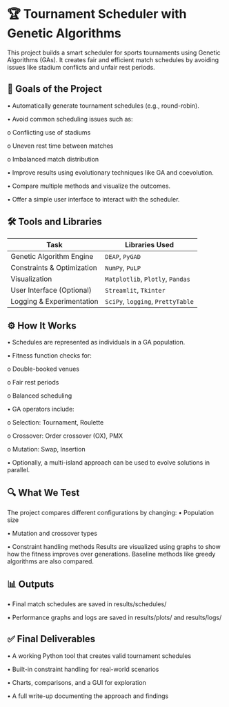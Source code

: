 # 🏆 Tournament Scheduler with Genetic Algorithms
This project builds a smart scheduler for sports tournaments using Genetic Algorithms (GAs). It creates fair and efficient match schedules by avoiding issues like stadium conflicts and unfair rest periods.

## 🎯 Goals of the Project
•	Automatically generate tournament schedules (e.g., round-robin).

•	Avoid common scheduling issues such as:

   o	Conflicting use of stadiums
   
   o	Uneven rest time between matches
   
   o	Imbalanced match distribution

•	Improve results using evolutionary techniques like GA and coevolution.

•	Compare multiple methods and visualize the outcomes.

•	Offer a simple user interface to interact with the scheduler.


## 🛠️ Tools and Libraries
| Task                       | Libraries Used                    |
| -------------------------- | --------------------------------- |
| Genetic Algorithm Engine   | `DEAP`, `PyGAD`                   |
| Constraints & Optimization | `NumPy`, `PuLP`                   |
| Visualization              | `Matplotlib`, `Plotly`, `Pandas`  |
| User Interface (Optional)  | `Streamlit`, `Tkinter`            |
| Logging & Experimentation  | `SciPy`, `logging`, `PrettyTable` |

## ⚙️ How It Works
•	Schedules are represented as individuals in a GA population.

•	Fitness function checks for:

   o	Double-booked venues
   
   o	Fair rest periods
   
   o	Balanced scheduling

•	GA operators include:

   o	Selection: Tournament, Roulette
   
   o	Crossover: Order crossover (OX), PMX
   
   o	Mutation: Swap, Insertion

•	Optionally, a multi-island approach can be used to evolve solutions in parallel.


## 🔍 What We Test
The project compares different configurations by changing:
•	Population size

•	Mutation and crossover types

•	Constraint handling methods
Results are visualized using graphs to show how the fitness improves over generations. Baseline methods like greedy algorithms are also compared.

## 📊 Outputs
•	Final match schedules are saved in results/schedules/

•	Performance graphs and logs are saved in results/plots/ and results/logs/

## ✅ Final Deliverables
•	A working Python tool that creates valid tournament schedules

•	Built-in constraint handling for real-world scenarios

•	Charts, comparisons, and a GUI for exploration

•	A full write-up documenting the approach and findings
